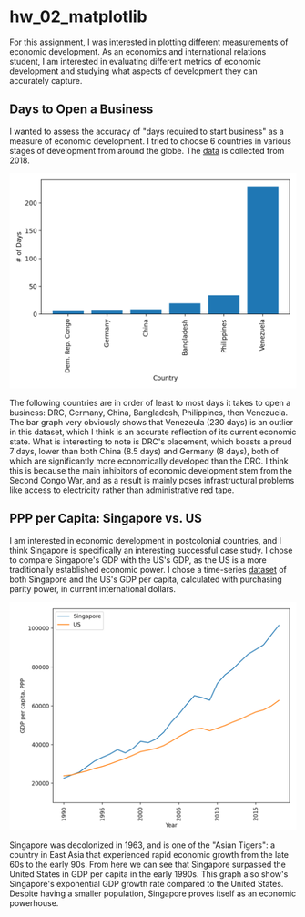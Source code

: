 # hw_02_matplotlib

For this assignment, I was interested in plotting different measurements of economic development. As an economics and international relations student, I am interested in evaluating different metrics of economic development and studying what aspects of development they can accurately capture.

## Days to Open a Business

I wanted to assess the accuracy of "days required to start business" as a measure of economic development. I tried to choose 6 countries in various stages of development from around the globe. The [data](http://data.un.org/Data.aspx?d=WDI&f=Indicator_Code%3aIC.REG.DURS) is collected from 2018. 

![image of graph](https://raw.githubusercontent.com/ktzchen/hw_02_matplotlib/main/open_business_days.png)

The following countries are in order of least to most days it takes to open a business: DRC, Germany, China, Bangladesh, Philippines, then Venezuela. The bar graph very obviously shows that Venezeula (230 days) is an outlier in this dataset, which I think is an accurate reflection of its current economic state. What is interesting to note is DRC's placement, which boasts a proud 7 days, lower than both China (8.5 days) and Germany (8 days), both of which are significantly more economically developed than the DRC. I think this is because the main inhibitors of economic development stem from the Second Congo War, and as a result is mainly poses infrastructural problems like access to electricity rather than administrative red tape. 

## PPP per Capita: Singapore vs. US

I am interested in economic development in postcolonial countries, and I think Singapore is specifically an interesting successful case study. I chose to compare Singapore's GDP with the US's GDP, as the US is a more traditionally established economic power. I chose a time-series [dataset](http://data.un.org/Data.aspx?d=WDI&f=Indicator_Code%3aNY.GDP.PCAP.PP.CD) of both Singapore and the US's GDP per capita, calculated with purchasing parity power, in current international dollars. 

![image of graph](https://raw.githubusercontent.com/ktzchen/hw_02_matplotlib/main/ppp_sing_us.png)

Singapore was decolonized in 1963, and is one of the "Asian Tigers": a country in East Asia that experienced rapid economic growth from the late 60s to the early 90s. From here we can see that Singapore surpassed the United States in GDP per capita in the early 1990s. This graph also show's Singapore's exponential GDP growth rate compared to the United States. Despite having a smaller population, Singapore proves itself as an economic powerhouse.
